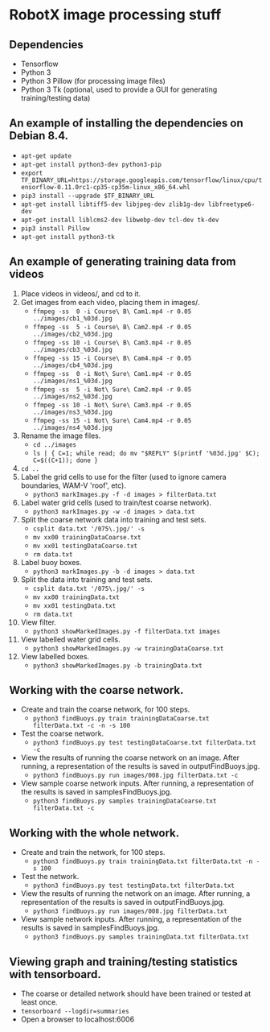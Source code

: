 # RobotX image processing stuff

## Dependencies
* Tensorflow
* Python 3
* Python 3 Pillow (for processing image files)
* Python 3 Tk (optional, used to provide a GUI for generating training/testing data)

## An example of installing the dependencies on Debian 8.4.
* `apt-get update`
* `apt-get install python3-dev python3-pip`
* `export TF_BINARY_URL=https://storage.googleapis.com/tensorflow/linux/cpu/tensorflow-0.11.0rc1-cp35-cp35m-linux_x86_64.whl`
* `pip3 install --upgrade $TF_BINARY_URL`
* `apt-get install libtiff5-dev libjpeg-dev zlib1g-dev libfreetype6-dev`
* `apt-get install liblcms2-dev libwebp-dev tcl-dev tk-dev`
* `pip3 install Pillow`
* `apt-get install python3-tk`

## An example of generating training data from videos
1. Place videos in videos/, and cd to it.
2. Get images from each video, placing them in images/.
    * `ffmpeg -ss  0 -i Course\ B\ Cam1.mp4 -r 0.05 ../images/cb1_%03d.jpg`
    * `ffmpeg -ss  5 -i Course\ B\ Cam2.mp4 -r 0.05 ../images/cb2_%03d.jpg`
    * `ffmpeg -ss 10 -i Course\ B\ Cam3.mp4 -r 0.05 ../images/cb3_%03d.jpg`
    * `ffmpeg -ss 15 -i Course\ B\ Cam4.mp4 -r 0.05 ../images/cb4_%03d.jpg`
    * `ffmpeg -ss  0 -i Not\ Sure\ Cam1.mp4 -r 0.05 ../images/ns1_%03d.jpg`
    * `ffmpeg -ss  5 -i Not\ Sure\ Cam2.mp4 -r 0.05 ../images/ns2_%03d.jpg`
    * `ffmpeg -ss 10 -i Not\ Sure\ Cam3.mp4 -r 0.05 ../images/ns3_%03d.jpg`
    * `ffmpeg -ss 15 -i Not\ Sure\ Cam4.mp4 -r 0.05 ../images/ns4_%03d.jpg`
3. Rename the image files.
    * `cd ../images`
    * `ls | { C=1; while read; do mv "$REPLY" $(printf '%03d.jpg' $C); C=$((C+1)); done }`
4. `cd ..`
5. Label the grid cells to use for the filter (used to ignore camera boundaries, WAM-V 'roof', etc).
    * `python3 markImages.py -f -d images > filterData.txt`
6. Label water grid cells (used to train/test coarse network).
    * `python3 markImages.py -w -d images > data.txt`
7. Split the coarse network data into training and test sets.
    * `csplit data.txt '/075\.jpg/' -s`
    * `mv xx00 trainingDataCoarse.txt`
    * `mv xx01 testingDataCoarse.txt`
    * `rm data.txt`
6. Label buoy boxes.
    * `python3 markImages.py -b -d images > data.txt`
7. Split the data into training and test sets.
    * `csplit data.txt '/075\.jpg/' -s`
    * `mv xx00 trainingData.txt`
    * `mv xx01 testingData.txt`
    * `rm data.txt`
8. View filter.
    * `python3 showMarkedImages.py -f filterData.txt images`
9. View labelled water grid cells.
    * `python3 showMarkedImages.py -w trainingDataCoarse.txt`
10. View labelled boxes.
    * `python3 showMarkedImages.py -b trainingData.txt`

## Working with the coarse network.
* Create and train the coarse network, for 100 steps.
    * `python3 findBuoys.py train trainingDataCoarse.txt filterData.txt -c -n -s 100`
* Test the coarse network.
    * `python3 findBuoys.py test testingDataCoarse.txt filterData.txt -c`
* View the results of running the coarse network on an image. After running, a representation of the results is saved in outputFindBuoys.jpg.
    * `python3 findBuoys.py run images/008.jpg filterData.txt -c`
* View sample coarse network inputs. After running, a representation of the results is saved in samplesFindBuoys.jpg.
    * `python3 findBuoys.py samples trainingDataCoarse.txt filterData.txt -c`

## Working with the whole network.
* Create and train the network, for 100 steps.
    * `python3 findBuoys.py train trainingData.txt filterData.txt -n -s 100`
* Test the network.
    * `python3 findBuoys.py test testingData.txt filterData.txt`
* View the results of running the network on an image. After running, a representation of the results is saved in outputFindBuoys.jpg.
    * `python3 findBuoys.py run images/008.jpg filterData.txt`
* View sample network inputs. After running, a representation of the results is saved in samplesFindBuoys.jpg.
    * `python3 findBuoys.py samples trainingData.txt filterData.txt`

## Viewing graph and training/testing statistics with tensorboard.
* The coarse or detailed network should have been trained or tested at least once.
* `tensorboard --logdir=summaries`
* Open a browser to localhost:6006
